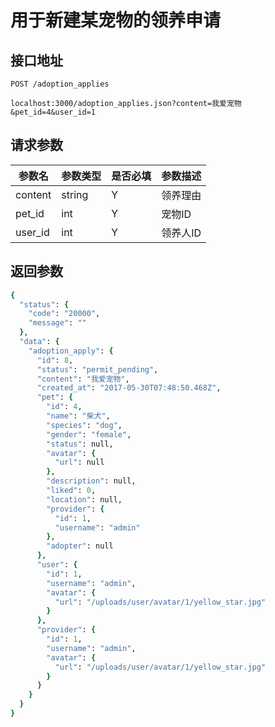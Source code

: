 # 用于新建某宠物的领养申请

## 接口地址
```
POST /adoption_applies

localhost:3000/adoption_applies.json?content=我爱宠物&pet_id=4&user_id=1
```

## 请求参数
|参数名|参数类型|是否必填|参数描述|
|-----|------|-------|-------|
|content|string|Y|领养理由|
|pet_id|int|Y|宠物ID|
|user_id|int|Y|领养人ID|

## 返回参数
```Ruby
{
  "status": {
    "code": "20000",
    "message": ""
  },
  "data": {
    "adoption_apply": {
      "id": 8,
      "status": "permit_pending",
      "content": "我爱宠物",
      "created_at": "2017-05-30T07:48:50.468Z",
      "pet": {
        "id": 4,
        "name": "柴犬",
        "species": "dog",
        "gender": "female",
        "status": null,
        "avatar": {
          "url": null
        },
        "description": null,
        "liked": 0,
        "location": null,
        "provider": {
          "id": 1,
          "username": "admin"
        },
        "adopter": null
      },
      "user": {
        "id": 1,
        "username": "admin",
        "avatar": {
          "url": "/uploads/user/avatar/1/yellow_star.jpg"
        }
      },
      "provider": {
        "id": 1,
        "username": "admin",
        "avatar": {
          "url": "/uploads/user/avatar/1/yellow_star.jpg"
        }
      }
    }
  }
}
```
